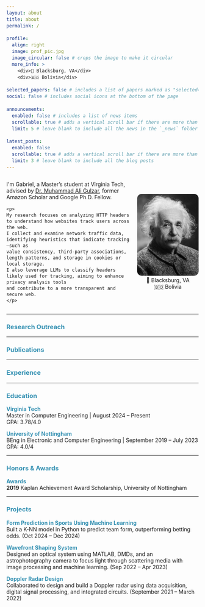 ```yaml
---
layout: about
title: about
permalink: /

profile:
  align: right
  image: prof_pic.jpg
  image_circular: false # crops the image to make it circular
  more_info: >
    <div>📍 Blacksburg, VA</div>
    <div>🇧🇴 Bolivia</div>

selected_papers: false # includes a list of papers marked as "selected={true}"
social: false # includes social icons at the bottom of the page

announcements:
  enabled: false # includes a list of news items
  scrollable: true # adds a vertical scroll bar if there are more than 3 news items
  limit: 5 # leave blank to include all the news in the `_news` folder

latest_posts:
  enabled: false
  scrollable: true # adds a vertical scroll bar if there are more than 3 new posts items
  limit: 3 # leave blank to include all the blog posts
---
```


<div style="display: flex; align-items: center; gap: 20px;">

  <!-- Left side: text -->
  <div style="flex: 2;">
    <p>
    I'm Gabriel, a Master’s student at Virginia Tech, advised by 
    <a href="https://people.cs.vt.edu/~gulzar/" target="_blank">Dr. Muhammad Ali Gulzar</a>, 
    former Amazon Scholar and Google Ph.D. Fellow.
    </p>

    <p>
    My research focuses on analyzing HTTP headers to understand how websites track users across the web. 
    I collect and examine network traffic data, identifying heuristics that indicate tracking—such as 
    value consistency, third-party associations, length patterns, and storage in cookies or local storage. 
    I also leverage LLMs to classify headers likely used for tracking, aiming to enhance privacy analysis tools 
    and contribute to a more transparent and secure web.
    </p>
  </div>

  <!-- Right side: image + info -->
  <div style="flex: 1; text-align: center;">
    <img src="/assets/img/prof_pic.jpg" alt="Gabriel" style="width:200px; border-radius:12px;">
    <div>📍 Blacksburg, VA</div>
    <div>🇧🇴 Bolivia</div>
  </div>

</div>

---

### <span style="color:#3792b3;">Research Outreach</span>

---

### <span style="color:#3792b3;">Publications</span>

---

### <span style="color:#3792b3;">Experience</span>

---

### <span style="color:#3792b3;">Education</span>

**<span style="color:#3792b3;">Virginia Tech</span>**  
Master in Computer Engineering | August 2024 – Present  
GPA: 3.78/4.0  

**<span style="color:#3792b3;">University of Nottingham</span>**  
BEng in Electronic and Computer Engineering | September 2019 – July 2023  
GPA: 4.0/4

---

### <span style="color:#3792b3;">Honors & Awards</span>

**<span style="color:#3792b3;">Awards</span>**  
**2019** Kaplan Achievement Award Scholarship, University of Nottingham 

---

### <span style="color:#3792b3;">Projects</span>

**<span style="color:#3792b3;">Form Prediction in Sports Using Machine Learning</span>**  
Built a K-NN model in Python to predict team form, outperforming betting odds. (Oct 2024 – Dec 2024)

**<span style="color:#3792b3;">Wavefront Shaping System</span>**  
Designed an optical system using MATLAB, DMDs, and an astrophotography camera to focus light through scattering media with image processing and machine learning. (Sep 2022 – Apr 2023)

**<span style="color:#3792b3;">Doppler Radar Design</span>**  
Collaborated to design and build a Doppler radar using data acquisition, digital signal processing, and integrated circuits.  (September 2021 – March 2022)
